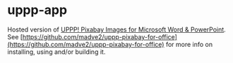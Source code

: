 # uppp-app
Hosted version of [UPPP! Pixabay Images for Microsoft Word & PowerPoint](https://github.com/madve2/uppp-pixabay-for-office). See [https://github.com/madve2/uppp-pixabay-for-office](https://github.com/madve2/uppp-pixabay-for-office) for more info on installing, using and/or building it.
